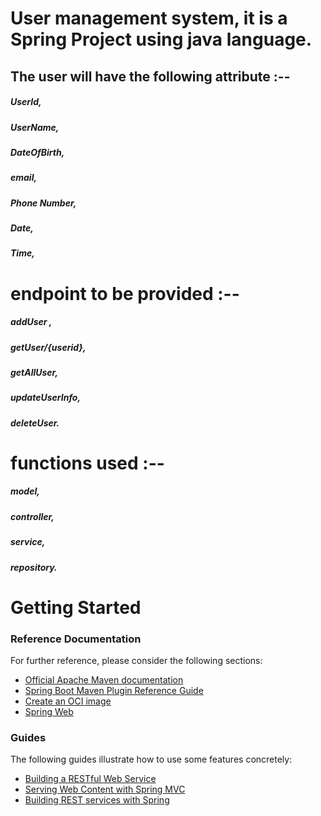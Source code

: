 # User management system, it is a Spring Project using java language.
## The user will have the following attribute :--
##### UserId,
##### UserName,
##### DateOfBirth,
##### email,
##### Phone Number,
##### Date,
##### Time,
  
# endpoint to be provided :--
##### addUser ,
##### getUser/{userid},
##### getAllUser,
##### updateUserInfo,
##### deleteUser.

# functions used :--
##### model,
##### controller,
##### service,
##### repository.


# Getting Started

### Reference Documentation
For further reference, please consider the following sections:

* [Official Apache Maven documentation](https://maven.apache.org/guides/index.html)
* [Spring Boot Maven Plugin Reference Guide](https://docs.spring.io/spring-boot/docs/3.0.2/maven-plugin/reference/html/)
* [Create an OCI image](https://docs.spring.io/spring-boot/docs/3.0.2/maven-plugin/reference/html/#build-image)
* [Spring Web](https://docs.spring.io/spring-boot/docs/3.0.2/reference/htmlsingle/#web)

### Guides
The following guides illustrate how to use some features concretely:

* [Building a RESTful Web Service](https://spring.io/guides/gs/rest-service/)
* [Serving Web Content with Spring MVC](https://spring.io/guides/gs/serving-web-content/)
* [Building REST services with Spring](https://spring.io/guides/tutorials/rest/)

